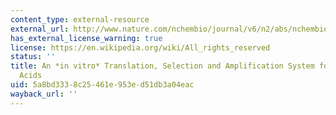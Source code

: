 ```yaml
---
content_type: external-resource
external_url: http://www.nature.com/nchembio/journal/v6/n2/abs/nchembio.280.html
has_external_license_warning: true
license: https://en.wikipedia.org/wiki/All_rights_reserved
status: ''
title: An *in vitro* Translation, Selection and Amplification System for Peptide Nucleic
  Acids
uid: 5a8bd333-8c25-461e-953e-d51db3a04eac
wayback_url: ''
---
```

